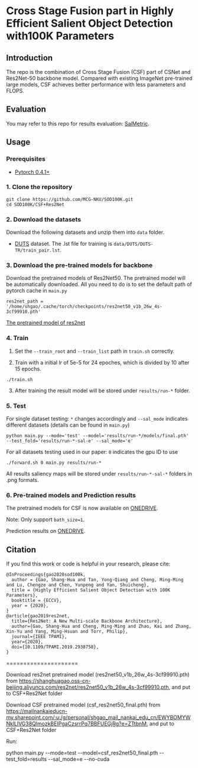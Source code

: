 # Cross Stage Fusion part in Highly Efficient Salient Object Detection with100K Parameters

## Introduction
The repo is the combination of Cross Stage Fusion (CSF) part of CSNet and Res2Net-50 backbone model.
Compared with existing ImageNet pre-trained large models, CSF achieves better performance with less parameters and FLOPS.


## Evaluation

You may refer to this repo for results evaluation: [SalMetric](https://github.com/Andrew-Qibin/SalMetric).

## Usage

### Prerequisites

- [Pytorch 0.4.1+](http://pytorch.org/)

### 1. Clone the repository

```shell
git clone https://github.com/MCG-NKU/SOD100K.git
cd SOD100K/CSF+Res2Net
```

### 2. Download the datasets

Download the following datasets and unzip them into `data` folder.

* [DUTS](https://drive.google.com/open?id=1immMDAPC9Eb2KCtGi6AdfvXvQJnSkHHo) dataset. The .lst file for training is `data/DUTS/DUTS-TR/train_pair.lst`.

### 3. Download the pre-trained models for backbone

Download the pretrained models of Res2Net50.
The pretrained model will be automatically downloaded. 
All you need to do is to set the default path of pytorch cache in `main.py`
```
res2net_path = '/home/shgao/.cache/torch/checkpoints/res2net50_v1b_26w_4s-3cf99910.pth'
```
[The pretrained model of res2net](https://github.com/Res2Net/Res2Net-PretrainedModels/blob/master/res2net_v1b.py)
### 4. Train

1. Set the `--train_root` and `--train_list` path in `train.sh` correctly.

2. Train with a initial lr of 5e-5 for 24 epoches, which is divided by 10 after 15 epochs.
```shell
./train.sh
```
3. After training the result model will be stored under `results/run-*` folder.

### 5. Test

For single dataset testing: `*` changes accordingly and `--sal_mode` indicates different datasets (details can be found in `main.py`)
```shell
python main.py --mode='test' --model='results/run-*/models/final.pth' --test_fold='results/run-*-sal-e' --sal_mode='e'
```
For all datasets testing used in our paper: `0` indicates the gpu ID to use
```shell
./forward.sh 0 main.py results/run-*
```
All results saliency maps will be stored under `results/run-*-sal-*` folders in .png formats.


### 6. Pre-trained models and Prediction results

The pretrained models for CSF is now available on [ONEDRIVE](https://mailnankaieducn-my.sharepoint.com/:u:/g/personal/shgao_mail_nankai_edu_cn/EWYBOMYWNklLlVG38QlmozkBEIPgaCzsrrPq7BBFUEGjRg?e=ZTtbnM).

Note: Only support `bath_size=1`.

Prediction results on [ONEDRIVE](https://mailnankaieducn-my.sharepoint.com/:u:/g/personal/shgao_mail_nankai_edu_cn/EVBf1QE8Y5ZBhma4MEYABNMBnnMxOMiS6qAyPz3Kkv6bqA?e=jpcIjP).

## Citation
If you find this work or code is helpful in your research, please cite:
```
@InProceedings{gao2020sod100k,
  author = {Gao, Shang-Hua and Tan, Yong-Qiang and Cheng, Ming-Ming and Lu, Chengze and Chen, Yunpeng and Yan, Shuicheng},
  title = {Highly Efficient Salient Object Detection with 100K Parameters},
  booktitle = {ECCV},
  year = {2020},
}
@article{gao2019res2net,
  title={Res2Net: A New Multi-scale Backbone Architecture},
  author={Gao, Shang-Hua and Cheng, Ming-Ming and Zhao, Kai and Zhang, Xin-Yu and Yang, Ming-Hsuan and Torr, Philip},
  journal={IEEE TPAMI},
  year={2020},
  doi={10.1109/TPAMI.2019.2938758}, 
}

```
=====================

Download res2net pretrained model (res2net50_v1b_26w_4s-3cf99910.pth) from https://shanghuagao.oss-cn-beijing.aliyuncs.com/res2net/res2net50_v1b_26w_4s-3cf99910.pth, and put to CSF+Res2Net folder

Download CSF pretrained model (csf_res2net50_final.pth) from https://mailnankaieducn-my.sharepoint.com/:u:/g/personal/shgao_mail_nankai_edu_cn/EWYBOMYWNklLlVG38QlmozkBEIPgaCzsrrPq7BBFUEGjRg?e=ZTtbnM, and put to CSF+Res2Net folder

Run:

python main.py --mode=test --model=csf_res2net50_final.pth --test_fold=results --sal_mode=e --no-cuda
